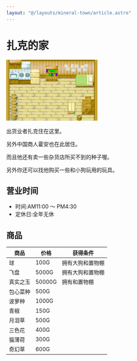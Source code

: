 ```yaml
---
layout: "@/layouts/mineral-town/article.astro"
---
```


# 扎克的家

![扎克的家](_扎克的家.png)

出货业者扎克住在这里。

另外中国商人霍安也在此居住。

而且他还有卖一些杂货店所买不到的种子喔。

另外你还可以找他购买一些和小狗玩用的玩具。

## 营业时间

- 时间:AM11:00 ～ PM4:30
- 定休日:全年无休

## 商品

| 商品     | 价格   | 获得条件         |
| -------- | ------ | ---------------- |
| 球       | 100G   | 拥有大狗和置物棚 |
| 飞盘     | 5000G  | 拥有大狗和置物棚 |
| 真实之玉 | 50000G | 拥有和置物棚     |
| 包心菜种 | 500G   |                  |
| 波萝种   | 1000G  |                  |
| 青椒     | 150G   |                  |
| 月泪草   | 500G   |                  |
| 三色花   | 400G   |                  |
| 猫薄荷   | 300G   |                  |
| 奇幻草   | 600G   |                  |
